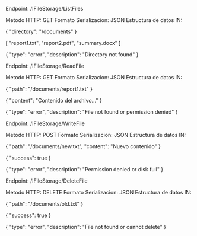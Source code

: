 Endpoint: /IFileStorage/ListFiles

Metodo HTTP: GET
Formato Serializacion: JSON
Estructura de datos IN:

{
    "directory": "/documents"
}

[
    "report1.txt",
    "report2.pdf",
    "summary.docx"
]

{
    "type": "error",
    "description": "Directory not found"
}

Endpoint: /IFileStorage/ReadFile

Metodo HTTP: GET
Formato Serializacion: JSON
Estructura de datos IN:

{
    "path": "/documents/report1.txt"
}

{
    "content": "Contenido del archivo..."
}

{
    "type": "error",
    "description": "File not found or permission denied"
}

Endpoint: /IFileStorage/WriteFile

Metodo HTTP: POST
Formato Serializacion: JSON
Estructura de datos IN:

{
    "path": "/documents/new.txt",
    "content": "Nuevo contenido"
}

{
    "success": true
}

{
    "type": "error",
    "description": "Permission denied or disk full"
}

Endpoint: /IFileStorage/DeleteFile

Metodo HTTP: DELETE
Formato Serializacion: JSON
Estructura de datos IN:

{
    "path": "/documents/old.txt"
}

{
    "success": true
}

{
    "type": "error",
    "description": "File not found or cannot delete"
}
